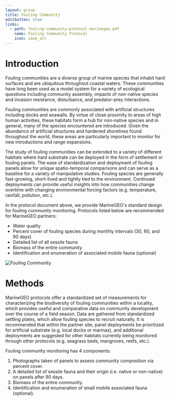 ```yaml
---
layout: group
title: Fouling Community
editbutton: true
links:
  - path: fouling-community-protocol-marinegeo.pdf
    name: Fouling Community Protocol
    icon: save_alt
---
```


# Introduction  

Fouling communities are a diverse group of marine species that inhabit hard surfaces and are ubiquitous throughout coastal waters. These communities have long been used as a model system for a variety of ecological questions including community assembly, impacts of non-native species and invasion resistance, disturbance, and predator-prey interactions.  

Fouling communities are commonly associated with artificial structures including docks and seawalls. By virtue of close proximity to areas of high human activities, these habitats form a hub for non-native species and in general, many of the species encountered are introduced. Given the abundance of artificial structures and hardened shorelines found throughout the world, these areas are particularly important to monitor for new introductions and range expansions.  

The study of fouling communities can be extended to a variety of different habitats where hard substrate can be deployed in the form of settlement or fouling panels. The ease of standardization and deployment of fouling panels allow for unique spatio-temporal comparisons and can serve as a baseline for a variety of manipulative studies. Fouling species are generally fast-growing, short-lived and tightly tied to the environment. Continued deployments can provide useful insights into how communities change overtime with changing environmental forcing factors (e.g. temperature, rainfall, pollution, etc.).  

In the protocol document above, we provide MarineGEO's standard design for fouling community monitoring. Protocols listed below are recommended for MarineGEO partners:  
*	Water quality  
*	Percent cover of fouling species during monthly intervals (30, 60, and 90 days)  
*	Detailed list of all sessile fauna  
*	Biomass of the entire community  
*	Identification and enumeration of associated mobile fauna (optional)  

![Fouling Community]({{site.baseurl}}/assets/fouling-community/community-6.JPG)

# Methods  

MarineGEO protocols offer a standardized set of measurements for characterizing the biodiversity of fouling communities within a locality, which provides useful and comparative data on community development over the course of a field season. Data are gathered from standardized settling plates, which allow fouling species to recruit naturally. It is recommended that within the partner site, panel deployments be prioritized for artificial substrate (e.g. local docks or marinas), and additional deployments are suggested for other habitats currently being monitored through other protocols (e.g. seagrass beds, mangroves, reefs, etc.).   

Fouling community monitoring has 4 components:  
1. Photographs taken of panels to assess community composition via percent cover.  
2. A detailed list of sessile fauna and their origin (i.e. native or non-native) on panels after 90 days.  
3. Biomass of the entire community.  
4. Identification and enumeration of small mobile associated fauna (optional).  
